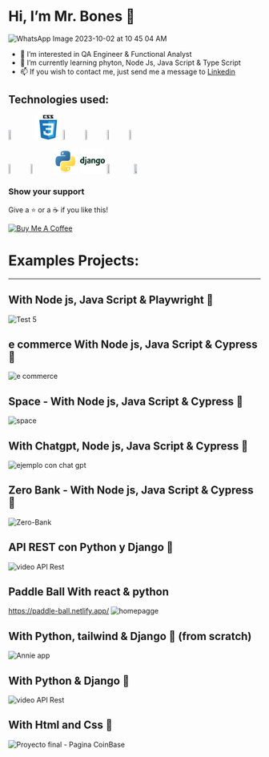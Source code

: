 
# Hi, I’m Mr. Bones 👋

![WhatsApp Image 2023-10-02 at 10 45 04 AM](https://github.com/Hotbones/Hotbones/assets/105388226/1a2ec7cb-1dc6-4fa0-a2a5-0dacc482b160)

- 👀 I’m interested in QA Engineer & Functional Analyst
- 🌱 I’m currently learning phyton, Node Js, Java Script & Type Script
- 📫 If you wish to contact me, just send me a message to  [Linkedin](https://www.linkedin.com/in/matiascanadas/)


## Technologies used:
  <p align="left">
<img src="https://upload.wikimedia.org/wikipedia/commons/thumb/6/61/HTML5_logo_and_wordmark.svg/800px-HTML5_logo_and_wordmark.svg.png"  width=10% height=10%>
<img src="https://raw.githubusercontent.com/devicons/devicon/master/icons/css3/css3-original-wordmark.svg"  width=10% height=10%>
<img src="https://www.vectorlogo.zone/logos/sqlite/sqlite-icon.svg" width=8% height=8%>
   <img src="https://static.vecteezy.com/system/resources/previews/021/608/790/original/chatgpt-logo-chat-gpt-icon-on-black-background-free-vector.jpg" width=8% height=8%>
   <img src="https://pbs.twimg.com/profile_images/1318604600677527552/stk8sqYZ_400x400.png" width=8% height=8%>
    <img src="https://cdn4.iconfinder.com/data/icons/logos-3/454/nodejs-new-pantone-white-512.png"  width=8% height=8%>
</p> 
<p align="left">
<img src="https://upload.wikimedia.org/wikipedia/commons/thumb/6/6a/JavaScript-logo.png/800px-JavaScript-logo.png"  width=8% height=8%>
  <img src="https://upload.wikimedia.org/wikipedia/commons/thumb/4/4c/Typescript_logo_2020.svg/1200px-Typescript_logo_2020.svg.png"  width=8% height=8%>
<img src="https://raw.githubusercontent.com/devicons/devicon/master/icons/python/python-original.svg" width=10% height=10%> 
<img src="https://raw.githubusercontent.com/github/explore/7456fdff59816d37ef383a6c8f32a26ff7332db2/topics/django/django.png" width=10% height=10%>
  <img src="https://static-00.iconduck.com/assets.00/cypress-icon-2048x2048-swmlmjca.png" width=10% height=10%>
  <img src="https://jmeter.apache.org/images/jmeter_square.svg" width=10% height=10%>
</p>

### Show your support

Give a ⭐ or a ☕ if you like this!

<a href="https://www.buymeacoffee.com/mrbones" target="_blank"><img src="https://cdn.buymeacoffee.com/buttons/v2/default-violet.png" alt="Buy Me A Coffee" height= "60px" width= "217px" ></a>

# Examples Projects: 
------------------------------------



## With Node js, Java Script & Playwright 👀 
![Test 5](https://github.com/Hotbones/Hotbones/assets/105388226/326f5f2d-d41f-4fb0-bde1-327a5d54a727)

## e commerce With Node js, Java Script & Cypress 👀
![e commerce](https://github.com/Hotbones/e.commerce/assets/105388226/6b49176e-8005-4c5c-a761-5a171cc91c3d)

## Space - With Node js, Java Script & Cypress 👀
![space](https://github.com/Hotbones/Space-Beyond/assets/105388226/8c182c55-1ae1-47ab-92c5-7968f78d196f)

## With Chatgpt, Node js, Java Script & Cypress 👀
![ejemplo con chat gpt](https://github.com/Hotbones/Ejemplo-usando-Chatgpt/assets/105388226/a6c572d8-5381-4217-879a-847f7da886ce)

## Zero Bank - With Node js, Java Script & Cypress 👀 
![Zero-Bank](https://github.com/Hotbones/Hotbones/assets/105388226/3182c46c-f119-47c3-a25a-bdc46d15a697)

## API REST con Python y Django 👀
![video API Rest](https://github.com/Hotbones/API-Rest/assets/105388226/b5079c09-db0a-4738-9601-3a9f66bbe140)

## Paddle Ball With react & python
https://paddle-ball.netlify.app/
![homepagge](https://user-images.githubusercontent.com/105388226/204401748-ca0dbbf3-8427-4c28-ae3b-d0638c83e5fe.png)

## With Python, tailwind & Django 👀 (from scratch)
![Annie app](https://user-images.githubusercontent.com/105388226/197311028-d319f07d-17d6-4a72-85d7-394cf09b0051.png)

## With Python & Django 👀
![video API Rest](https://github.com/Hotbones/Hotbones/assets/105388226/9c975418-ddad-4c58-aacf-cd243dbed460)

## With Html and Css 👀
![Proyecto final - Pagina CoinBase](https://user-images.githubusercontent.com/105388226/182053320-70bd0b6b-f4cd-4b34-8821-9f1dd02f2c9a.jpg)



